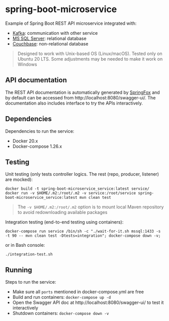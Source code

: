 # spring-boot-microservice

Example of Spring Boot REST API microservice integrated with:

* [Kafka](https://kafka.apache.org/): communication with other service
* [MS SQL Server](https://www.microsoft.com/en-us/sql-server): relational database
* [Couchbase](https://www.couchbase.com/): non-relational database

> Designed to work with Unix-based OS (Linux/macOS). Tested only on Ubuntu 20 LTS. Some adjustments may be needed to make it work on Windows

## API documentation

The REST API documentation is automatically generated by [SpringFox](https://springfox.github.io/springfox/) and by default can be accessed from http://localhost:8080/swagger-ui/. The documentation also includes interface to try the APIs interactively.

## Dependencies

Dependencies to run the service:

* Docker 20.x
* Docker-compose 1.26.x

## Testing

Unit testing (only tests controller logics. The rest (repo, producer, listener) are mocked):

```
docker build -t spring-boot-microservice_service:latest service/
docker run -v $HOME/.m2:/root/.m2 -v service:/root/service spring-boot-microservice_service:latest mvn clean test
```

> The `-v $HOME/.m2:/root/.m2` option is to mount local Maven repository to avoid redownloading available packages

Integration testing (end-to-end testing using containers):

```
docker-compose run service /bin/sh -c "./wait-for-it.sh mssql:1433 -s -t 90 -- mvn clean test -Dtests=integration"; docker-compose down -v;
```

or in Bash console:

```
./integration-test.sh
```

## Running

Steps to run the service:

* Make sure all `ports` mentioned in docker-compose.yml are free
* Build and run containers: `docker-compose up -d`
* Open the Swagger API doc at http://localhost:8080/swagger-ui/ to test it interactively
* Shutdown containers: `docker-compose down -v`
